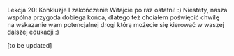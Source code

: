 Lekcja 20: Konkluzje I zakończenie
Witajcie po raz ostatni! :)
Niestety, nasza wspólna przygoda dobiega końca, dlatego też chciałem poświęcić chwilę na wskazanie wam potencjalnej drogi którą możecie się kierować w waszej dalszej edukacji :)


[to be updated]
